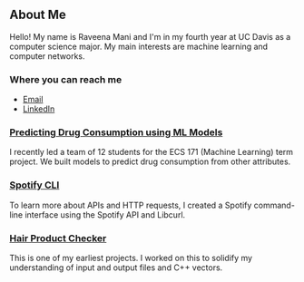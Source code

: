 ## About Me

Hello! My name is Raveena Mani and I'm in my fourth year at UC Davis as a computer science major. My main interests are machine learning and computer networks.

### Where you can reach me
- [Email](mailto:rmani@ucdavis.edu)
- [LinkedIn](https://www.linkedin.com/in/raveena-mani/)

### [Predicting Drug Consumption using ML Models](https://github.com/lucasrod25/drug-consumption-analysis)
I recently led a team of 12 students for the ECS 171 (Machine Learning) term project. We built models to predict drug consumption from other attributes.

### [Spotify CLI](https://github.com/raveenam0/spotify-cli)
To learn more about APIs and HTTP requests, I created a Spotify command-line interface using the Spotify API and Libcurl.

### [Hair Product Checker](https://github.com/raveenam0/hair-product-checker)
This is one of my earliest projects. I worked on this to solidify my understanding of input and output files and C++ vectors.
